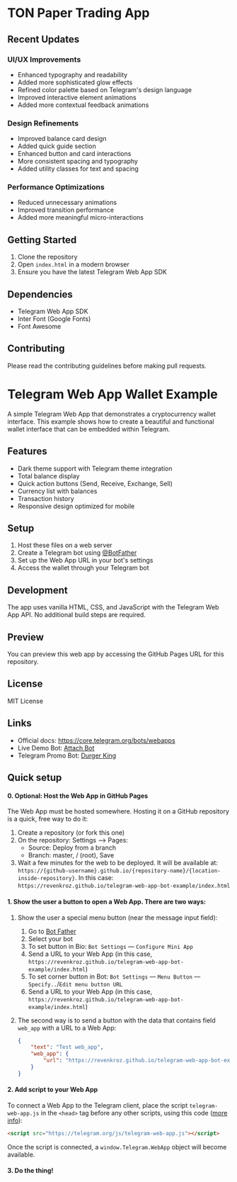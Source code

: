 # TON Paper Trading App

## Recent Updates

### UI/UX Improvements
- Enhanced typography and readability
- Added more sophisticated glow effects
- Refined color palette based on Telegram's design language
- Improved interactive element animations
- Added more contextual feedback animations

### Design Refinements
- Improved balance card design
- Added quick guide section
- Enhanced button and card interactions
- More consistent spacing and typography
- Added utility classes for text and spacing

### Performance Optimizations
- Reduced unnecessary animations
- Improved transition performance
- Added more meaningful micro-interactions

## Getting Started
1. Clone the repository
2. Open `index.html` in a modern browser
3. Ensure you have the latest Telegram Web App SDK

## Dependencies
- Telegram Web App SDK
- Inter Font (Google Fonts)
- Font Awesome

## Contributing
Please read the contributing guidelines before making pull requests.

# Telegram Web App Wallet Example

A simple Telegram Web App that demonstrates a cryptocurrency wallet interface. This example shows how to create a beautiful and functional wallet interface that can be embedded within Telegram.

## Features

- Dark theme support with Telegram theme integration
- Total balance display
- Quick action buttons (Send, Receive, Exchange, Sell)
- Currency list with balances
- Transaction history
- Responsive design optimized for mobile

## Setup

1. Host these files on a web server
2. Create a Telegram bot using [@BotFather](https://t.me/botfather)
3. Set up the Web App URL in your bot's settings
4. Access the wallet through your Telegram bot

## Development

The app uses vanilla HTML, CSS, and JavaScript with the Telegram Web App API. No additional build steps are required.

## Preview

You can preview this web app by accessing the GitHub Pages URL for this repository.

## License

MIT License

## Links
* Official docs: https://core.telegram.org/bots/webapps
* Live Demo Bot: [Attach Bot](https://t.me/asmico_attach_bot)
* Telegram Promo Bot: [Durger King](https://t.me/durgerkingbot)

## Quick setup

#### 0. Optional: Host the Web App in GitHub Pages

The Web App must be hosted somewhere. Hosting it on a GitHub repository is a quick, free way to do it:

1. Create a repository (or fork this one)
2. On the repository: Settings –> Pages:
    - Source: Deploy from a branch
    - Branch: master, / (root), Save
3. Wait a few minutes for the web to be deployed. It will be available at: `https://{github-username}.github.io/{repository-name}/{location-inside-repository}`. In this case: `https://revenkroz.github.io/telegram-web-app-bot-example/index.html`

#### 1. Show the user a button to open a Web App. There are two ways:

1. Show the user a special menu button (near the message input field):
   1. Go to [Bot Father](https://t.me/BotFather)
   2. Select your bot
   3. To set button in Bio: `Bot Settings` — `Configure Mini App`
   4. Send a URL to your Web App (in this case, `https://revenkroz.github.io/telegram-web-app-bot-example/index.html`)
   5. To set corner button in Bot: `Bot Settings` — `Menu Button` — `Specify..`/`Edit menu button URL`
   6. Send a URL to your Web App (in this case, `https://revenkroz.github.io/telegram-web-app-bot-example/index.html`)

2. The second way is to send a button with the data that contains field `web_app` with a URL to a Web App:
    ```json
    {
        "text": "Test web_app",
        "web_app": {
            "url": "https://revenkroz.github.io/telegram-web-app-bot-example/index.html"
        }
    }
    ```

#### 2. Add script to your Web App

To connect a Web App to the Telegram client, place the script `telegram-web-app.js` in the `<head>` tag before any other scripts, using this code ([more info](https://core.telegram.org/bots/webapps#initializing-web-apps)):
```html
<script src="https://telegram.org/js/telegram-web-app.js"></script>
```

Once the script is connected, a `window.Telegram.WebApp` object will become available.

#### 3. Do the thing!